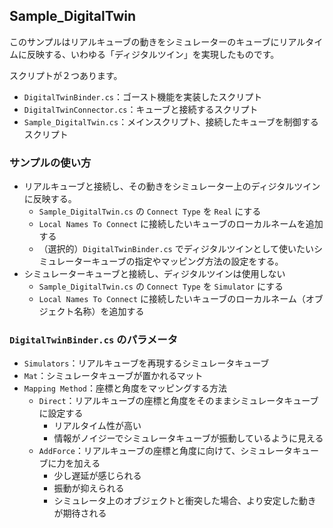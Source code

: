 ## Sample_DigitalTwin

このサンプルはリアルキューブの動きをシミュレーターのキューブにリアルタイムに反映する、いわゆる「ディジタルツイン」を実現したものです。

スクリプトが２つあります。
- `DigitalTwinBinder.cs`：ゴースト機能を実装したスクリプト
- `DigitalTwinConnector.cs`：キューブと接続するスクリプト
- `Sample_DigitalTwin.cs`：メインスクリプト、接続したキューブを制御するスクリプト

### サンプルの使い方
- リアルキューブと接続し、その動きをシミュレーター上のディジタルツインに反映する。
  - `Sample_DigitalTwin.cs` の `Connect Type` を `Real` にする
  - `Local Names To Connect` に接続したいキューブのローカルネームを追加する
  - （選択的）`DigitalTwinBinder.cs` でディジタルツインとして使いたいシミュレーターキューブの指定やマッピング方法の設定をする。
- シミュレーターキューブと接続し、ディジタルツインは使用しない
  - `Sample_DigitalTwin.cs` の `Connect Type` を `Simulator` にする
  - `Local Names To Connect` に接続したいキューブのローカルネーム（オブジェクト名称）を追加する


### `DigitalTwinBinder.cs` のパラメータ

- `Simulators`：リアルキューブを再現するシミュレータキューブ
- `Mat`：シミュレータキューブが置かれるマット
- `Mapping Method`：座標と角度をマッピングする方法
  - `Direct`：リアルキューブの座標と角度をそのままシミュレータキューブに設定する
    - リアルタイム性が高い
    - 情報がノイジーでシミュレータキューブが振動しているように見える
  - `AddForce`：リアルキューブの座標と角度に向けて、シミュレータキューブに力を加える
    - 少し遅延が感じられる
    - 振動が抑えられる
    - シミュレータ上のオブジェクトと衝突した場合、より安定した動きが期待される

